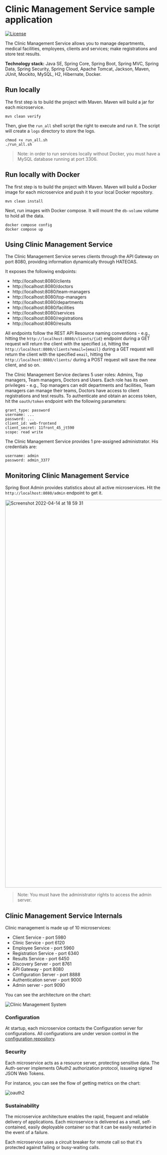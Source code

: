 # Clinic Management Service sample application 

[![License](https://img.shields.io/badge/License-Apache%202.0-blue.svg)](https://opensource.org/licenses/Apache-2.0)

The Clinic Management Service allows you to manage departments, medical facilities, employees, clients and services; make registrations and store test results.

**Technology stack:** Java SE, Spring Core, Spring Boot, Spring MVC, Spring Data, Spring Security, Spring Cloud, Apache Tomcat, Jackson, Maven, JUnit, Mockito, MySQL, H2, Hibernate, Docker.

## Run locally

The first step is to build the project with Maven. Maven will build a jar for each microservice.
```
mvn clean verify 
```

Then, give the `run_all` shell script the right to execute and run it.
The script will create a `logs` directory to store the logs.

```
chmod +x run_all.sh 
./run_all.sh 
```

> Note: in order to run services locally without Docker, you must have a MySQL database running at port 3306.

## Run locally with Docker

The first step is to build the project with Maven. Maven will build a Docker image for each microservice and push it to your local Docker repository.

```
mvn clean install 
```

Next, run images with Docker compose. It will mount the `db-volume` volume to hold all the data.

```
docker compose config
docker compose up  
```

## Using Clinic Management Service

The Clinic Management Service serves clients through the API Gateway on port 8080, providing information dynamically through HATEOAS.

It exposes the following endpoints:
 * http://localhost:8080/clients
 * http://localhost:8080/doctors
 * http://localhost:8080/team-managers
 * http://localhost:8080/top-managers
 * http://localhost:8080/departments
 * http://localhost:8080/facilities
 * http://localhost:8080/services
 * http://localhost:8080/registrations
 * http://localhost:8080/results

All endpoints follow the REST API Resource naming conventions - e.g., hitting the `http://localhost:8080/clients/{id}` endpoint during a GET request will return the client with the specified `id`, hitting the `http://localhost:8080/clients?email={email}` during a GET request will return the client with the specified `email`, hitting the `http://localhost:8080/clients/` during a POST request will save the new client, and so on.

The Clinic Management Service declares 5 user roles: Admins, Top managers, Team managers, Doctors and Users. Each role has its own privileges - e.g., Top managers can edit departments and facilities, Team managers can manage their teams, Doctors have access to client registrations and test results. To authenticate and obtain an access token, hit the `oauth/token` endpoint with the following parameters:

```
grant_type: password
username: ...
password: ...
client_id: web-frontend
client_secret: 11front_45_jt590
scope: read write
```

The Clinic Management Service provides 1 pre-assigned administrator. His credentials are:

```
username: admin
password: admin_3377
```

## Monitoring Clinic Management Service
Spring Boot Admin provides statistics about all active microservices. Hit the `http://localhost:8080/admin`
endpoint to get it.

<img width="1243" alt="Screenshot 2022-04-14 at 18 59 31" src="https://user-images.githubusercontent.com/83589564/163431304-3807423c-60ba-42b0-8ebb-d8be16856f52.png">

> Note: You must have the administrator rights to access the admin server.

## Clinic Management Service Internals

Clinic management is made up of 10 microservices: <br>
* Client Service - port 5980
* Clinic Service - port 6120
* Employee Service - port 5960
* Registration Service - port 6340
* Results Service - port 6450
* Discovery Server - port 8761
* API Gateway - port 8080
* Configuration Server - port 8888
* Authentication server - port 9000
* Admin server - port 9090

You can see the architecture on the chart:

![Clinic Management System](https://user-images.githubusercontent.com/83589564/164301584-5b60fa7f-ef1e-4e1c-8097-1d282f6125c0.png)

### Configuration
At startup, each microservice contacts the Configuration server for configurations. All configurations are under version control in the [configuration repository](https://github.com/atolpeko/clinic-config).

### Security
Each microservice acts as a resource server, protecting sensitive data. 
The Auth-server implements OAuth2 authorization protocol, issueing signed JSON Web Tokens.

For instance, you can see the flow of getting metrics on the chart:

![oauth2](https://user-images.githubusercontent.com/83589564/163437551-3defc807-864f-4029-af4b-f792229dccad.png)

### Sustainability
The microservice architecture enables the rapid, frequent and reliable delivery of applications. Each microservice is delivered as a small, self-contained, easily deployable container so that it can be easily restarted in the event of a failure.

Each microservice uses a circuit breaker for remote call so that it's protected against failing or busy-waiting calls.
